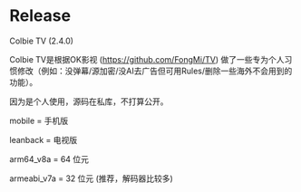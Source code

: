 # Release

Colbie TV (2.4.0)

Colbie TV是根据OK影视 (https://github.com/FongMi/TV) 做了一些专为个人习惯修改（例如：没弹幕/源加密/没AI去广告但可用Rules/删除一些海外不会用到的功能）。

因为是个人使用，源码在私库，不打算公开。

mobile = 手机版

leanback = 电视版

arm64_v8a = 64 位元

armeabi_v7a = 32 位元 (推荐，解码器比较多)
